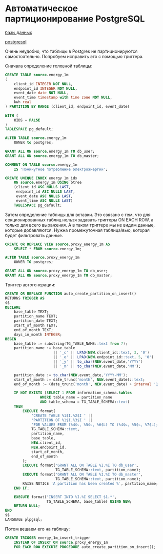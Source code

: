 # Автоматическое партиционирование PostgreSQL

[базы данных](./meta_bazy_dannyh.md)

[postgresql](./meta_postgresql.md)


Очень неудобно, что таблицы в Postgres не партиционируются самостоятельно.
Попробуем исправить это с помощью триггера.

Сначала определение головной таблицы:

```SQL
CREATE TABLE source.energy_1m
(
    client_id INTEGER NOT NULL,
	endpoint_id INTEGER NOT NULL,
    event_date date NOT NULL,
    event_time timestamp with time zone NOT NULL,
    kwh real
) PARTITION BY RANGE (client_id, endpoint_id, event_date)
 
WITH (
    OIDS = FALSE
)
TABLESPACE pg_default;

ALTER TABLE source.energy_1m
    OWNER to postgres;

GRANT ALL ON source.energy_1m TO db_user;
GRANT ALL ON source.energy_1m TO db_master;

COMMENT ON TABLE source.energy_1m
    IS 'Поминутное потребление электроэнергии';

CREATE UNIQUE INDEX energy_1m_idx
    ON source.energy_1m USING btree
    (client_id ASC NULLS LAST, 
     endpoint_id ASC NULLS LAST, 
     event_date ASC NULLS LAST, 
     event_time ASC NULLS LAST)
    TABLESPACE pg_default;
```

Затем определение таблицы для вставки. Это связано с тем, что для 
секционированных таблиц нельзя задавать триггеры ON EACH ROW, а только для
всего выражения. А в таком триггере мы не видим данные, которые добавляются.
Нужна промежуточная таблица/вью, которая будет фильтровать данные.

```SQL
CREATE OR REPLACE VIEW source.proxy_energy_1m AS
    SELECT * FROM source.energy_1m;

ALTER TABLE source.proxy_energy_1m
    OWNER TO postgres;

GRANT ALL ON source.proxy_energy_1m TO db_user;
GRANT ALL ON source.proxy_energy_1m TO db_master;
```

Триггер автогенерации:

```SQL
CREATE OR REPLACE FUNCTION auto_create_partition_on_insert() 
RETURNS TRIGGER AS 
$$
DECLARE
    base_table TEXT;
	partition_name TEXT;
	partition_date TEXT;
	start_of_month TEXT;
	end_of_month TEXT;
    days_in_month INTEGER;
BEGIN
    base_table := substring(TG_TABLE_NAME::text from 7);
    partition_name := base_table
                      || '_c' || LPAD(NEW.client_id::text, 3, '0') 
                      || '_e' || LPAD(NEW.endpoint_id::text, 5, '0') 
                      || '_y' || to_char(NEW.event_date,'YYYY') 
                      || '_m' || to_char(NEW.event_date,'MM');

    partition_date := to_char(NEW.event_date,'YYYY-MM');
    start_of_month := date_trunc('month', NEW.event_date)::text;
    end_of_month := (date_trunc('month', NEW.event_date) + interval '1 month')::text;

    IF NOT EXISTS (SELECT 1 FROM information_schema.tables 
                WHERE table_name = partition_name 
                AND table_schema = TG_TABLE_SCHEMA::text) 
    THEN
        EXECUTE format(
            'CREATE TABLE %1$I.%2$I ' ||
            'PARTITION OF %1$I.%3$I ' ||
            'FOR VALUES FROM (%4$s, %5$s, %6$L) TO (%4$s, %5$s, %7$L);', 
            TG_TABLE_SCHEMA::text, 
            partition_name, 
            base_table, 
            NEW.client_id,
            NEW.endpoint_id,
            start_of_month,
            end_of_month
        );
        EXECUTE format('GRANT ALL ON TABLE %I.%I TO db_user', 
                       TG_TABLE_SCHEMA::text, partition_name);
        EXECUTE format('GRANT ALL ON TABLE %I.%I TO db_master', 
                       TG_TABLE_SCHEMA::text, partition_name);
        RAISE NOTICE 'A partition has been created %', partition_name;
    END IF;

    EXECUTE format('INSERT INTO %I.%I SELECT $1.*',
                   TG_TABLE_SCHEMA, base_table) USING NEW;
    RETURN NULL;
END
$$
LANGUAGE plpgsql;
```

Потом вешаем его на таблицу:

```SQL
CREATE TRIGGER energy_1m_insert_trigger
    INSTEAD OF INSERT ON source.proxy_energy_1m 
    FOR EACH ROW EXECUTE PROCEDURE auto_create_partition_on_insert();
```
